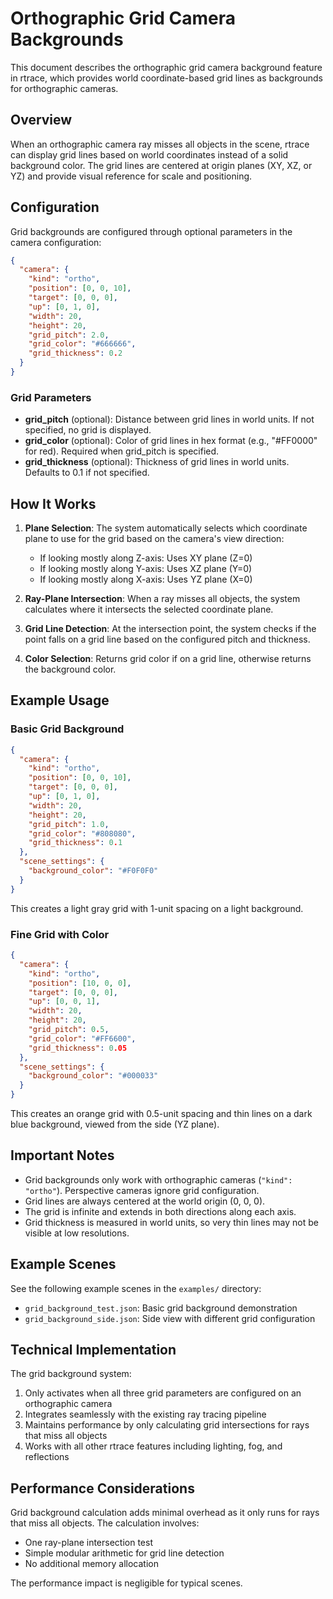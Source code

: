 # Orthographic Grid Camera Backgrounds

This document describes the orthographic grid camera background feature in rtrace, which provides world coordinate-based grid lines as backgrounds for orthographic cameras.

## Overview

When an orthographic camera ray misses all objects in the scene, rtrace can display grid lines based on world coordinates instead of a solid background color. The grid lines are centered at origin planes (XY, XZ, or YZ) and provide visual reference for scale and positioning.

## Configuration

Grid backgrounds are configured through optional parameters in the camera configuration:

```json
{
  "camera": {
    "kind": "ortho",
    "position": [0, 0, 10],
    "target": [0, 0, 0],
    "up": [0, 1, 0],
    "width": 20,
    "height": 20,
    "grid_pitch": 2.0,
    "grid_color": "#666666",
    "grid_thickness": 0.2
  }
}
```

### Grid Parameters

- **grid_pitch** (optional): Distance between grid lines in world units. If not specified, no grid is displayed.
- **grid_color** (optional): Color of grid lines in hex format (e.g., "#FF0000" for red). Required when grid_pitch is specified.
- **grid_thickness** (optional): Thickness of grid lines in world units. Defaults to 0.1 if not specified.

## How It Works

1. **Plane Selection**: The system automatically selects which coordinate plane to use for the grid based on the camera's view direction:
   - If looking mostly along Z-axis: Uses XY plane (Z=0)
   - If looking mostly along Y-axis: Uses XZ plane (Y=0)  
   - If looking mostly along X-axis: Uses YZ plane (X=0)

2. **Ray-Plane Intersection**: When a ray misses all objects, the system calculates where it intersects the selected coordinate plane.

3. **Grid Line Detection**: At the intersection point, the system checks if the point falls on a grid line based on the configured pitch and thickness.

4. **Color Selection**: Returns grid color if on a grid line, otherwise returns the background color.

## Example Usage

### Basic Grid Background

```json
{
  "camera": {
    "kind": "ortho",
    "position": [0, 0, 10],
    "target": [0, 0, 0],
    "up": [0, 1, 0],
    "width": 20,
    "height": 20,
    "grid_pitch": 1.0,
    "grid_color": "#808080",
    "grid_thickness": 0.1
  },
  "scene_settings": {
    "background_color": "#F0F0F0"
  }
}
```

This creates a light gray grid with 1-unit spacing on a light background.

### Fine Grid with Color

```json
{
  "camera": {
    "kind": "ortho",
    "position": [10, 0, 0],
    "target": [0, 0, 0],
    "up": [0, 0, 1],
    "width": 20,
    "height": 20,
    "grid_pitch": 0.5,
    "grid_color": "#FF6600",
    "grid_thickness": 0.05
  },
  "scene_settings": {
    "background_color": "#000033"
  }
}
```

This creates an orange grid with 0.5-unit spacing and thin lines on a dark blue background, viewed from the side (YZ plane).

## Important Notes

- Grid backgrounds only work with orthographic cameras (`"kind": "ortho"`). Perspective cameras ignore grid configuration.
- Grid lines are always centered at the world origin (0, 0, 0).
- The grid is infinite and extends in both directions along each axis.
- Grid thickness is measured in world units, so very thin lines may not be visible at low resolutions.

## Example Scenes

See the following example scenes in the `examples/` directory:

- `grid_background_test.json`: Basic grid background demonstration
- `grid_background_side.json`: Side view with different grid configuration

## Technical Implementation

The grid background system:

1. Only activates when all three grid parameters are configured on an orthographic camera
2. Integrates seamlessly with the existing ray tracing pipeline
3. Maintains performance by only calculating grid intersections for rays that miss all objects
4. Works with all other rtrace features including lighting, fog, and reflections

## Performance Considerations

Grid background calculation adds minimal overhead as it only runs for rays that miss all objects. The calculation involves:
- One ray-plane intersection test
- Simple modular arithmetic for grid line detection
- No additional memory allocation

The performance impact is negligible for typical scenes.